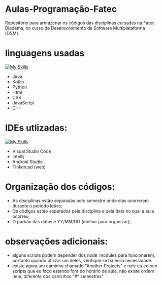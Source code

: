 # Aulas-Programação-Fatec
 Repositório para armazenar os códigos das disciplinas cursadas na Fatec Diadema, no curso de Desenvolvimento de Software Multiplataforma (DSM).

# linguagens usadas
[![My Skills](https://skillicons.dev/icons?i=java,kotlin,python,html,css,js,cpp&theme=light&perline=4)](https://skillicons.dev)
- Java
- Kotlin
- Python
- Html
- CSS
- JavaScript
- C++

# IDEs utlizadas:
[![My Skills](https://skillicons.dev/icons?i=vscode,idea,androidstudio)](https://skillicons.dev)
- Visual Studio Code
- Intellij
- Android Studio
- Tinkercad (web)

# Organização dos códigos:
- As disciplinas estão separadas pelo semestre onde elas ocorreram durante o periodo letivo;
- Os códigos estão separados pela disciplina e pela data no qual a aula ocorreu;
- O padrão das datas é YY/MM/DD (melhor para organizar);

# observações adicionais:
- alguns scripts podem depender dos node_modules para funcionarem, portanto quando utilizar um deles, verifique se há essa necessidade.
- existe agora um caminho chamado "Another Projects" e nele eu coloco scripts que eu faço estando fora do horário de aula, não existe ordem nele, diferente dos caminhos "#° semestres"
